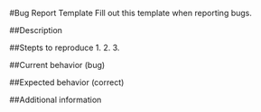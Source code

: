 #Bug Report Template
Fill out this template when reporting bugs.

##Description

##Stepts to reproduce
1.
2.
3.

##Current behavior (bug)

##Expected behavior (correct)

##Additional information